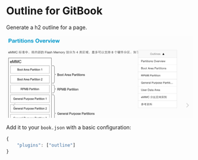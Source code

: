 # Outline for GitBook

Generate a h2 outline for a page.

![](./outline.png)

Add it to your `book.json` with a basic configuration:

```js
{
    "plugins": ["outline"]
}
```
